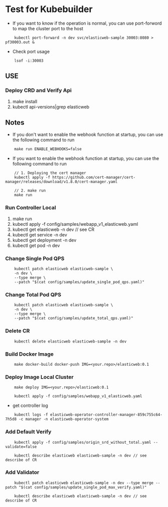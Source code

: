 # Test for Kubebuilder

- If you want to know if the operation is normal, you can use port-forword to map the cluster port to the host
```shell
    kubectl port-forward -n dev svc/elasticweb-sample 30003:8080 > pf30003.out &
```
- Check port usage
```shell
    lsof -i:30003
```

## USE

### Deploy CRD and Verify Api

1. make install
2. kubectl api-versions|grep elasticweb

## Notes
- If you don't want to enable the webhook function at startup, you can use the following command to run

```shell
    make run ENABLE_WEBHOOKS=false
```

- If you want to enable the webhook function at startup, you can use the following command to run
```shell
    // 1. Deploying the cert manager
    kubectl apply -f https://github.com/cert-manager/cert-manager/releases/download/v1.8.0/cert-manager.yaml
    
    // 2. make run
    make run
```

### Run Controller Local
1. make run
2. kubectl apply -f config/samples/webapp_v1_elasticweb.yaml
3. kubectl get elasticweb -n dev // see CR
4. kubectl get service -n dev
5. kubectl get deployment -n dev
6. kubectl get pod -n dev

### Change Single Pod QPS
```shell
    kubectl patch elasticweb elasticweb-sample \
    -n dev \
    --type merge \
    --patch "$(cat config/samples/update_single_pod_qps.yaml)"
```

### Change Total Pod QPS
```shell
    kubectl patch elasticweb elasticweb-sample \
    -n dev \
    --type merge \
    --patch "$(cat config/samples/update_total_qps.yaml)"
```

### Delete CR

```shell
    kubectl delete elasticweb elasticweb-sample -n dev
```

### Build Docker Image
```shell
    make docker-build docker-push IMG=<your.repo>/elasticweb:0.1
```

### Deploy Image Local Cluster
```shell
    make deploy IMG=<your.repo>/elasticweb:0.1  
```
```shell
    kubectl apply -f config/samples/webapp_v1_elasticweb.yaml
```
- get controller log
```shell
    kubectl logs -f elasticweb-operator-controller-manager-859c755c64-7h5d8 -c manager -n elasticweb-operator-system
```

### Add Default Verify
```shell
    kubectl apply -f config/samples/origin_srd_without_total.yaml --validate=false
```
```shell
    kubectl describe elasticweb elasticweb-sample -n dev // see describe of CR
```

### Add Validator
```shell
    kubectl patch elasticweb elasticweb-sample -n dev --type merge --patch "$(cat config/samples/update_single_pod_max_verify.yaml)" 
```
```shell
    kubectl describe elasticweb elasticweb-sample -n dev // see describe of CR
```